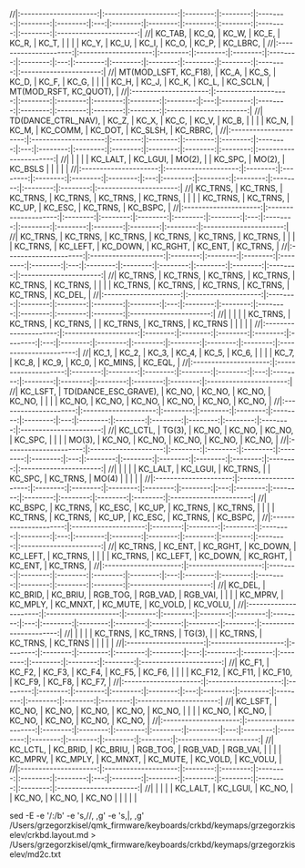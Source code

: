 //|:---------------------:|:--------------------:|:--------:|:--------:|:--------:|:--------:|:--------:|:---:|:--------:|:--------:|:--------:|:--------:|:--------:|:--------:|:----------------------:|
//|        KC_TAB,        |         KC_Q,        |   KC_W,  |   KC_E,  |   KC_R,  |   KC_T,  |          |     |          |   KC_Y,  |   KC_U,  |   KC_I,  |   KC_O,  |   KC_P,  |        KC_LBRC,        |
//|:---------------------:|:--------------------:|:--------:|:--------:|:--------:|:--------:|:--------:|:---:|:--------:|:--------:|:--------:|:--------:|:--------:|:--------:|:----------------------:|
//| MT(MOD_LSFT, KC_F18), |         KC_A,        |   KC_S,  |   KC_D,  |   KC_F,  |   KC_G,  |          |     |          |   KC_H,  |   KC_J,  |   KC_K,  |   KC_L,  | KC_SCLN, | MT(MOD_RSFT, KC_QUOT), |
//|:---------------------:|:--------------------:|:--------:|:--------:|:--------:|:--------:|:--------:|:---:|:--------:|:--------:|:--------:|:--------:|:--------:|:--------:|:----------------------:|
//|  TD(DANCE_CTRL_NAV),  |         KC_Z,        |   KC_X,  |   KC_C,  |   KC_V,  |   KC_B,  |          |     |          |   KC_N,  |   KC_M,  | KC_COMM, |  KC_DOT, | KC_SLSH, |        KC_RBRC,        |
//|:---------------------:|:--------------------:|:--------:|:--------:|:--------:|:--------:|:--------:|:---:|:--------:|:--------:|:--------:|:--------:|:--------:|:--------:|:----------------------:|
//|                       |                      |          |          | KC_LALT, | KC_LGUI, |  MO(2),  |     |  KC_SPC, |  MO(2),  |  KC_BSLS |          |          |          |                        |
//|:---------------------:|:--------------------:|:--------:|:--------:|:--------:|:--------:|:--------:|:---:|:--------:|:--------:|:--------:|:--------:|:--------:|:--------:|:----------------------:|
//|        KC_TRNS,       |       KC_TRNS,       | KC_TRNS, | KC_TRNS, | KC_TRNS, | KC_TRNS, |          |     |          | KC_TRNS, | KC_TRNS, |  KC_UP,  |  KC_ESC, | KC_TRNS, |        KC_BSPC,        |
//|:---------------------:|:--------------------:|:--------:|:--------:|:--------:|:--------:|:--------:|:---:|:--------:|:--------:|:--------:|:--------:|:--------:|:--------:|:----------------------:|
//|        KC_TRNS,       |       KC_TRNS,       | KC_TRNS, | KC_TRNS, | KC_TRNS, | KC_TRNS, |          |     |          | KC_TRNS, | KC_LEFT, | KC_DOWN, | KC_RGHT, |  KC_ENT, |        KC_TRNS,        |
//|:---------------------:|:--------------------:|:--------:|:--------:|:--------:|:--------:|:--------:|:---:|:--------:|:--------:|:--------:|:--------:|:--------:|:--------:|:----------------------:|
//|        KC_TRNS,       |       KC_TRNS,       | KC_TRNS, | KC_TRNS, | KC_TRNS, | KC_TRNS, |          |     |          | KC_TRNS, | KC_TRNS, | KC_TRNS, | KC_TRNS, | KC_TRNS, |         KC_DEL,        |
//|:---------------------:|:--------------------:|:--------:|:--------:|:--------:|:--------:|:--------:|:---:|:--------:|:--------:|:--------:|:--------:|:--------:|:--------:|:----------------------:|
//|                       |                      |          |          | KC_TRNS, | KC_TRNS, | KC_TRNS, |     | KC_TRNS, | KC_TRNS, |  KC_TRNS |          |          |          |                        |
//|:---------------------:|:--------------------:|:--------:|:--------:|:--------:|:--------:|:--------:|:---:|:--------:|:--------:|:--------:|:--------:|:--------:|:--------:|:----------------------:|
//|         KC_1,         |         KC_2,        |   KC_3,  |   KC_4,  |   KC_5,  |   KC_6,  |          |     |          |   KC_7,  |   KC_8,  |   KC_9,  |   KC_0,  | KC_MINS, |         KC_EQL,        |
//|:---------------------:|:--------------------:|:--------:|:--------:|:--------:|:--------:|:--------:|:---:|:--------:|:--------:|:--------:|:--------:|:--------:|:--------:|:----------------------:|
//|        KC_LSFT,       | TD(DANCE_ESC_GRAVE), |  KC_NO,  |  KC_NO,  |  KC_NO,  |  KC_NO,  |          |     |          |  KC_NO,  |  KC_NO,  |  KC_NO,  |  KC_NO,  |  KC_NO,  |         KC_NO,         |
//|:---------------------:|:--------------------:|:--------:|:--------:|:--------:|:--------:|:--------:|:---:|:--------:|:--------:|:--------:|:--------:|:--------:|:--------:|:----------------------:|
//|        KC_LCTL,       |        TG(3),        |  KC_NO,  |  KC_NO,  |  KC_NO,  |  KC_SPC, |          |     |          |  MO(3),  |  KC_NO,  |  KC_NO,  |  KC_NO,  |  KC_NO,  |         KC_NO,         |
//|:---------------------:|:--------------------:|:--------:|:--------:|:--------:|:--------:|:--------:|:---:|:--------:|:--------:|:--------:|:--------:|:--------:|:--------:|:----------------------:|
//|                       |                      |          |          | KC_LALT, | KC_LGUI, | KC_TRNS, |     |  KC_SPC, | KC_TRNS, |   MO(4)  |          |          |          |                        |
//|:---------------------:|:--------------------:|:--------:|:--------:|:--------:|:--------:|:--------:|:---:|:--------:|:--------:|:--------:|:--------:|:--------:|:--------:|:----------------------:|
//|        KC_BSPC,       |       KC_TRNS,       |  KC_ESC, |  KC_UP,  | KC_TRNS, | KC_TRNS, |          |     |          | KC_TRNS, | KC_TRNS, |  KC_UP,  |  KC_ESC, | KC_TRNS, |        KC_BSPC,        |
//|:---------------------:|:--------------------:|:--------:|:--------:|:--------:|:--------:|:--------:|:---:|:--------:|:--------:|:--------:|:--------:|:--------:|:--------:|:----------------------:|
//|        KC_TRNS,       |        KC_ENT,       | KC_RGHT, | KC_DOWN, | KC_LEFT, | KC_TRNS, |          |     |          | KC_TRNS, | KC_LEFT, | KC_DOWN, | KC_RGHT, |  KC_ENT, |        KC_TRNS,        |
//|:---------------------:|:--------------------:|:--------:|:--------:|:--------:|:--------:|:--------:|:---:|:--------:|:--------:|:--------:|:--------:|:--------:|:--------:|:----------------------:|
//|        KC_DEL,        |       KC_BRID,       | KC_BRIU, | RGB_TOG, | RGB_VAD, | RGB_VAI, |          |     |          | KC_MPRV, | KC_MPLY, | KC_MNXT, | KC_MUTE, | KC_VOLD, |        KC_VOLU,        |
//|:---------------------:|:--------------------:|:--------:|:--------:|:--------:|:--------:|:--------:|:---:|:--------:|:--------:|:--------:|:--------:|:--------:|:--------:|:----------------------:|
//|                       |                      |          |          | KC_TRNS, | KC_TRNS, |  TG(3),  |     | KC_TRNS, | KC_TRNS, |  KC_TRNS |          |          |          |                        |
//|:---------------------:|:--------------------:|:--------:|:--------:|:--------:|:--------:|:--------:|:---:|:--------:|:--------:|:--------:|:--------:|:--------:|:--------:|:----------------------:|
//|         KC_F1,        |        KC_F2,        |  KC_F3,  |  KC_F4,  |  KC_F5,  |  KC_F6,  |          |     |          |  KC_F12, |  KC_F11, |  KC_F10, |  KC_F9,  |  KC_F8,  |         KC_F7,         |
//|:---------------------:|:--------------------:|:--------:|:--------:|:--------:|:--------:|:--------:|:---:|:--------:|:--------:|:--------:|:--------:|:--------:|:--------:|:----------------------:|
//|        KC_LSFT,       |        KC_NO,        |  KC_NO,  |  KC_NO,  |  KC_NO,  |  KC_NO,  |          |     |          |  KC_NO,  |  KC_NO,  |  KC_NO,  |  KC_NO,  |  KC_NO,  |         KC_NO,         |
//|:---------------------:|:--------------------:|:--------:|:--------:|:--------:|:--------:|:--------:|:---:|:--------:|:--------:|:--------:|:--------:|:--------:|:--------:|:----------------------:|
//|        KC_LCTL,       |       KC_BRID,       | KC_BRIU, | RGB_TOG, | RGB_VAD, | RGB_VAI, |          |     |          | KC_MPRV, | KC_MPLY, | KC_MNXT, | KC_MUTE, | KC_VOLD, |        KC_VOLU,        |
//|:---------------------:|:--------------------:|:--------:|:--------:|:--------:|:--------:|:--------:|:---:|:--------:|:--------:|:--------:|:--------:|:--------:|:--------:|:----------------------:|
//|                       |                      |          |          | KC_LALT, | KC_LGUI, |  KC_NO,  |     |  KC_NO,  |  KC_NO,  |   KC_NO  |          |          |          |                        |

sed -E -e '/:/b' -e 's,//,  ,g' -e 's,\|, ,g' /Users/grzegorzkisel/qmk_firmware/keyboards/crkbd/keymaps/grzegorzkiselev/crkbd.layout.md > /Users/grzegorzkisel/qmk_firmware/keyboards/crkbd/keymaps/grzegorzkiselev/md2c.txt